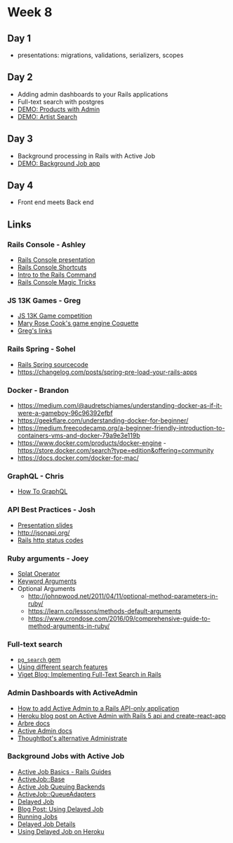 # Week 8

## Day 1

- presentations: migrations, validations, serializers, scopes

## Day 2

- Adding admin dashboards to your Rails applications
- Full-text search with postgres
- [DEMO: Products with Admin](notes/products-admin)
- [DEMO: Artist Search](notes/search-app)

## Day 3

- Background processing in Rails with Active Job
- [DEMO: Background Job app](notes/report-job)

## Day 4

- Front end meets Back end

## Links

### Rails Console - Ashley

- [Rails Console presentation](notes/rails-console.pages)
- [Rails Console Shortcuts](https://pragmaticstudio.com/tutorials/rails-console-shortcuts-tips-tricks)
- [Intro to the Rails Command](http://blog.teamtreehouse.com/introduction-rails-command)
- [Rails Console Magic Tricks](https://medium.com/@lfv89/rails-console-magic-tricks-da1fdd657d32)

### JS 13K Games - Greg

- [JS 13K Game competition](https://js13kgames.com/)
- [Mary Rose Cook's game engine Coquette](http://coquette.maryrosecook.com/)
- [Greg's links](/notes/Greg_s_js13kgames_Submission_Presentation_Links.md)

### Rails Spring - Sohel

- [Rails Spring sourcecode](https://github.com/rails/spring)
- https://changelog.com/posts/spring-pre-load-your-rails-apps

### Docker - Brandon

- https://medium.com/@audretschjames/understanding-docker-as-if-it-were-a-gameboy-96c96392efbf
- https://geekflare.com/understanding-docker-for-beginner/
- https://medium.freecodecamp.org/a-beginner-friendly-introduction-to-containers-vms-and-docker-79a9e3e119b
- https://www.docker.com/products/docker-engine
-https://store.docker.com/search?type=edition&offering=community
- https://docs.docker.com/docker-for-mac/

### GraphQL - Chris

- [How To GraphQL](https://www.howtographql.com/basics/1-graphql-is-the-better-rest/)

### API Best Practices - Josh

- [Presentation slides](https://docs.google.com/presentation/d/1O5lJi93n-6yzT2CJm0UJLQFH-UcCy-uFkvGRrs58ANI/edit#slide=id.p)
- http://jsonapi.org/
- [Rails http status codes](https://gist.github.com/mlanett/a31c340b132ddefa9cca)

### Ruby arguments - Joey

- [Splat Operator](https://jacopretorius.net/2012/01/splat-operator-in-ruby.html)
- [Keyword Arguments](https://medium.com/@tyler_brewer2/utilizing-ruby-keyword-arguments-462ba8366483)
- Optional Arguments
  - http://johnpwood.net/2011/04/11/optional-method-parameters-in-ruby/
  - https://learn.co/lessons/methods-default-arguments
  - https://www.crondose.com/2016/09/comprehensive-guide-to-method-arguments-in-ruby/

### Full-text search

- [`pg_search` gem](https://github.com/Casecommons/pg_search)
- [Using different search features](https://github.com/Casecommons/pg_search#searching-using-different-search-features)
- [Viget Blog: Implementing Full-Text Search in Rails](https://www.viget.com/articles/implementing-full-text-search-in-rails-with-postgres/)

### Admin Dashboards with ActiveAdmin

- [How to add Active Admin to a Rails API-only application](http://www.carlosramireziii.com/how-to-add-active-admin-to-a-rails-5-api-application.html)
- [Heroku blog post on Active Admin with Rails 5 api and create-react-app](https://blog.heroku.com/a-rock-solid-modern-web-stack)
- [Arbre docs](https://activeadmin.github.io/arbre/)
- [Active Admin docs](https://activeadmin.info/)
- [Thoughtbot's alternative Administrate](https://github.com/thoughtbot/administrate)

### Background Jobs with Active Job

- [Active Job Basics - Rails Guides](http://guides.rubyonrails.org/active_job_basics.html)
- [ActiveJob::Base](http://api.rubyonrails.org/classes/ActiveJob/Base.html)
- [Active Job Queuing Backends](http://edgeguides.rubyonrails.org/active_job_basics.html#backends)
- [ActiveJob::QueueAdapters](http://edgeapi.rubyonrails.org/classes/ActiveJob/QueueAdapters.html)
- [Delayed Job](https://github.com/collectiveidea/delayed_job)
- [Blog Post: Using Delayed Job](http://bica.co/2015/03/08/howto-using-activejob-with-delayedjob/)
- [Running Jobs](https://github.com/collectiveidea/delayed_job#running-jobs)
- [Delayed Job Details](https://github.com/collectiveidea/delayed_job#gory-details)
- [Using Delayed Job on Heroku](https://devcenter.heroku.com/articles/delayed-job)


